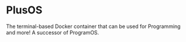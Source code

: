 # PlusOS
The terminal-based Docker container that can be used for Programming and more! A successor of ProgramOS.
